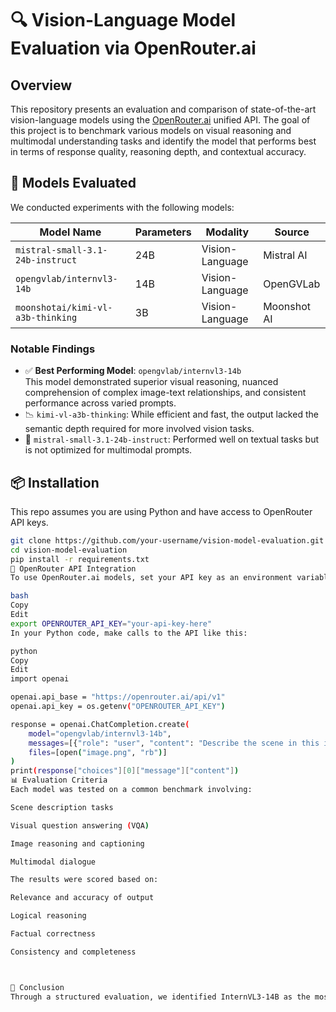 # 🔍 Vision-Language Model Evaluation via OpenRouter.ai

## Overview

This repository presents an evaluation and comparison of state-of-the-art vision-language models using the [OpenRouter.ai](https://openrouter.ai) unified API. The goal of this project is to benchmark various models on visual reasoning and multimodal understanding tasks and identify the model that performs best in terms of response quality, reasoning depth, and contextual accuracy.

## 🧠 Models Evaluated

We conducted experiments with the following models:

| Model Name                            | Parameters | Modality       | Source           |
|--------------------------------------|------------|----------------|------------------|
| `mistral-small-3.1-24b-instruct`     | 24B        | Vision-Language| Mistral AI       |
| `opengvlab/internvl3-14b`            | 14B        | Vision-Language| OpenGVLab        |
| `moonshotai/kimi-vl-a3b-thinking`    | 3B         | Vision-Language| Moonshot AI      |

### Notable Findings

- ✅ **Best Performing Model**: `opengvlab/internvl3-14b`  
  This model demonstrated superior visual reasoning, nuanced comprehension of complex image-text relationships, and consistent performance across varied prompts.
- 📉 `kimi-vl-a3b-thinking`: While efficient and fast, the output lacked the semantic depth required for more involved vision tasks.
- 🧾 `mistral-small-3.1-24b-instruct`: Performed well on textual tasks but is not optimized for multimodal prompts.

## 📦 Installation

This repo assumes you are using Python and have access to OpenRouter API keys.

```bash
git clone https://github.com/your-username/vision-model-evaluation.git
cd vision-model-evaluation
pip install -r requirements.txt
🔐 OpenRouter API Integration
To use OpenRouter.ai models, set your API key as an environment variable:

bash
Copy
Edit
export OPENROUTER_API_KEY="your-api-key-here"
In your Python code, make calls to the API like this:

python
Copy
Edit
import openai

openai.api_base = "https://openrouter.ai/api/v1"
openai.api_key = os.getenv("OPENROUTER_API_KEY")

response = openai.ChatCompletion.create(
    model="opengvlab/internvl3-14b",
    messages=[{"role": "user", "content": "Describe the scene in this image."}],
    files=[open("image.png", "rb")]
)
print(response["choices"][0]["message"]["content"])
📊 Evaluation Criteria
Each model was tested on a common benchmark involving:

Scene description tasks

Visual question answering (VQA)

Image reasoning and captioning

Multimodal dialogue

The results were scored based on:

Relevance and accuracy of output

Logical reasoning

Factual correctness

Consistency and completeness



📌 Conclusion
Through a structured evaluation, we identified InternVL3-14B as the most capable model for complex visual-language reasoning tasks. It outperforms others in handling rich visual inputs and producing coherent, high-quality responses.
